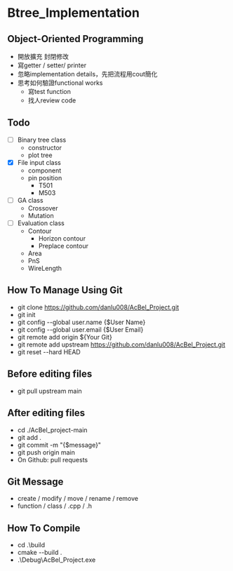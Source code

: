 # Btree_Implementation

## Object-Oriented Programming
* 開放擴充 封閉修改
* 寫getter / setter/ printer
* 忽略implementation details，先把流程用cout簡化
* 思考如何驗證functional works
  * 寫test function
  * 找人review code

## Todo
- [ ] Binary tree class
  * constructor
  * plot tree
- [x] File input class
  * component
  * pin position
    * T501
    * M503
- [ ] GA class
  * Crossover
  * Mutation
- [ ] Evaluation class
  * Contour
    * Horizon contour
    * Preplace contour
  * Area
  * PnS
  * WireLength

## How To Manage Using Git
- git clone https://github.com/danlu008/AcBel_Project.git
- git init
- git config --global user.name {$User Name}
- git config --global user.email {$User Email}
- git remote add origin ${Your Git}
- git remote add upstream https://github.com/danlu008/AcBel_Project.git
- git reset --hard HEAD

## Before editing files
- git pull upstream main

## After editing files
- cd ./AcBel_project-main
- git add .
- git commit -m "{$message}"
- git push origin main
- On Github: pull requests

## Git Message
- create / modify / move / rename / remove
- function / class / .cpp / .h

## How To Compile
- cd .\build
- cmake --build .
- .\Debug\AcBel_Project.exe
